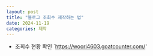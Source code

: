 ```yaml
---
layout: post
title: "블로그 조회수 제작하는 법"
date: 2024-11-19
categories: 제작
---
```



* 조회수 현황 확인
`https://woori4603.goatcounter.com/'
